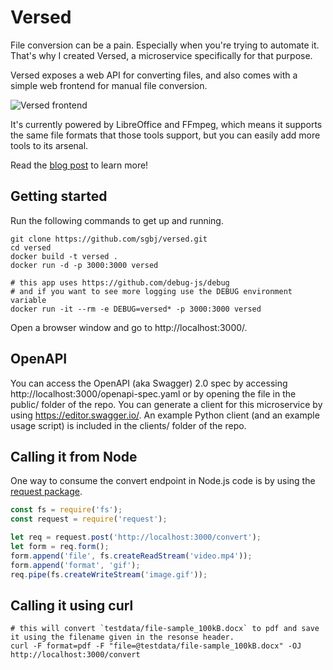 # Versed
File conversion can be a pain. Especially when you're trying to automate it. That's why I created Versed, a microservice specifically for that purpose.

Versed exposes a web API for converting files, and also comes with a simple web frontend for manual file conversion. 

![Versed frontend](https://user-images.githubusercontent.com/5178445/29902290-c7bd44d4-8dc2-11e7-9aca-6ff17b264971.png)

It's currently powered by LibreOffice and FFmpeg, which means it supports the same file formats that those tools support, but you can easily add more tools to its arsenal.

Read the [blog post](http://aka.sb/Versed) to learn more!

## Getting started

Run the following commands to get up and running.

```shell
git clone https://github.com/sgbj/versed.git
cd versed
docker build -t versed .
docker run -d -p 3000:3000 versed

# this app uses https://github.com/debug-js/debug 
# and if you want to see more logging use the DEBUG environment variable
docker run -it --rm -e DEBUG=versed* -p 3000:3000 versed
```

Open a browser window and go to http://localhost:3000/.

## OpenAPI

You can access the OpenAPI (aka Swagger) 2.0 spec by accessing http://localhost:3000/openapi-spec.yaml or by opening the file in the public/ folder of the repo.
You can generate a client for this microservice by using https://editor.swagger.io/.
An example Python client (and an example usage script) is included in the clients/ folder of the repo.

## Calling it from Node

One way to consume the convert endpoint in Node.js code is by using the [request package](https://www.npmjs.com/package/request). 

```js
const fs = require('fs');
const request = require('request');

let req = request.post('http://localhost:3000/convert');
let form = req.form();
form.append('file', fs.createReadStream('video.mp4'));
form.append('format', 'gif');
req.pipe(fs.createWriteStream('image.gif'));
```

## Calling it using curl

```shell
# this will convert `testdata/file-sample_100kB.docx` to pdf and save it using the filename given in the resonse header.
curl -F format=pdf -F "file=@testdata/file-sample_100kB.docx" -OJ  http://localhost:3000/convert

```
